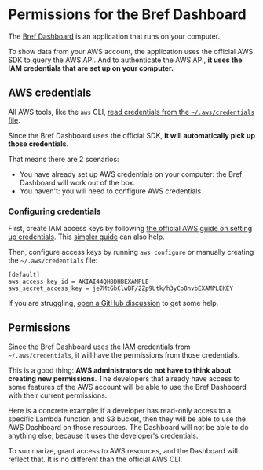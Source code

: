 # Permissions for the Bref Dashboard

The [Bref Dashboard](https://dashboard.bref.sh/) is an application that runs on your computer.

To show data from your AWS account, the application uses the official AWS SDK to query the AWS API. And to authenticate the AWS API, **it uses the IAM credentials that are set up on your computer.**

## AWS credentials

All AWS tools, like the `aws` CLI, [read credentials from the `~/.aws/credentials` file](https://docs.aws.amazon.com/cli/latest/userguide/cli-configure-files.html).

Since the Bref Dashboard uses the official SDK, **it will automatically pick up those credentials**.

That means there are 2 scenarios:

- You have already set up AWS credentials on your computer: the Bref Dashboard will work out of the box.
- You haven't: you will need to configure AWS credentials

### Configuring credentials

First, create IAM access keys by following [the official AWS guide on setting up credentials](https://docs.aws.amazon.com/cli/latest/userguide/cli-configure-quickstart.html#cli-configure-quickstart-config). This [simpler guide](https://bref.sh/docs/installation/aws-keys.html) can also help.

Then, configure access keys by running `aws configure` or manually creating the `~/.aws/credentials` file:

```
[default]
aws_access_key_id = AKIAI44QH8DHBEXAMPLE
aws_secret_access_key = je7MtGbClwBF/2Zp9Utk/h3yCo8nvbEXAMPLEKEY
```

If you are struggling, [open a GitHub discussion](https://github.com/brefphp/dashboard/discussions) to get some help.

## Permissions

Since the Bref Dashboard uses the IAM credentials from `~/.aws/credentials`, it will have the permissions from those credentials.

This is a good thing: **AWS administrators do not have to think about creating new permissions**. The developers that already have access to some features of the AWS account will be able to use the Bref Dashboard with their current permissions.

Here is a concrete example: if a developer has read-only access to a specific Lambda function and S3 bucket, then they will be able to use the AWS Dashboard on those resources. The Dashboard will not be able to do anything else, because it uses the developer's credentials.

To summarize, grant access to AWS resources, and the Dashboard will reflect that. It is no different than the official AWS CLI.
